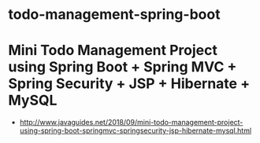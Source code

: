 # todo-management-spring-boot


# Mini Todo Management Project using Spring Boot + Spring MVC + Spring Security + JSP + Hibernate + MySQL

- http://www.javaguides.net/2018/09/mini-todo-management-project-using-spring-boot-springmvc-springsecurity-jsp-hibernate-mysql.html
